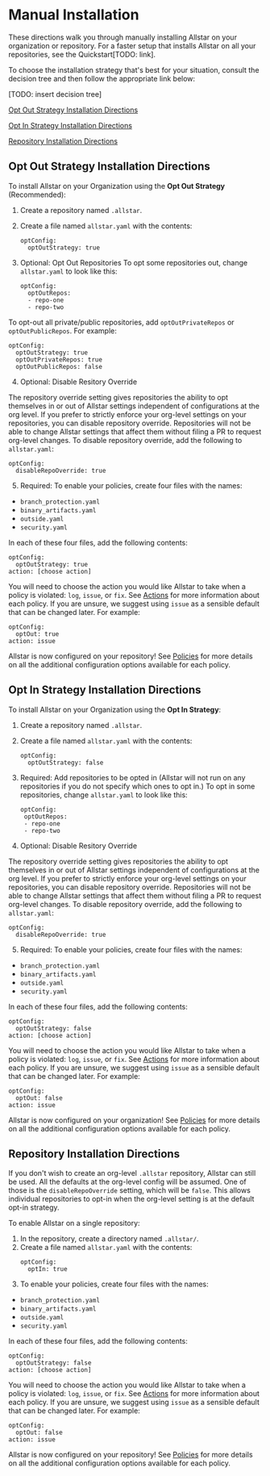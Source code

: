 # **Manual Installation**

These directions walk you through manually installing Allstar on your organization or repository. 
For a faster setup that installs Allstar on all your repositories, see the Quickstart[TODO: link].

To choose the installation strategy that's best for your situation, consult the decision tree and then follow the appropriate link below:

[TODO: insert decision tree]


[Opt Out Strategy Installation Directions](Opt-Out-Strategy-Installation-Directions)

[Opt In Strategy Installation Directions](Opt-In-Strategy-Installation-Directions)

[Repository Installation Directions](Repository-Installation-Directions)

## Opt Out Strategy Installation Directions
To install Allstar on your Organization using the **Opt Out Strategy** (Recommended):

1. Create a repository named `.allstar`.
2. Create a file named `allstar.yaml` with the contents:
   ```
   optConfig:
     optOutStrategy: true
   ```
   
3. Optional: Opt Out Repositories 
To opt some repositories out, change `allstar.yaml` to look like this:
   ```
   optConfig:
     optOutRepos:
     - repo-one
     - repo-two
   ```

To opt-out all private/public repositories, add `optOutPrivateRepos` or `optOutPublicRepos`. For example:
   ```
   optConfig:
     optOutStrategy: true
     optOutPrivateRepos: true
     optOutPublicRepos: false
   ```
4. Optional: Disable Resitory Override 

The repository override setting gives repositories the ability to opt themselves in or out of Allstar settings independent of configurations at the org level. 
If you prefer to strictly enforce your org-level settings on your repositories, you can disable repository override. Repositories will not be able to change Allstar settings that affect them without filing a PR to request org-level changes. 
To disable repository override, add the following to `allstar.yaml`:
   ```
   optConfig:
     disableRepoOverride: true
   ```

5. Required: To enable your policies, create four files with the names:
- `branch_protection.yaml`
- `binary_artifacts.yaml` 
- `outside.yaml`
- `security.yaml` 

In each of these four files, add the following contents:
   ```
   optConfig:
     optOutStrategy: true
   action: [choose action]
   ```
You will need to choose the action you would like Allstar to take when a policy is violated: `log`, `issue`, or `fix`. See [Actions](readme.md#actions) for more information about each policy. If you are unsure, we suggest using `issue` as a sensible default that can be changed later. For example:
   ```
   optConfig:
     optOut: true
   action: issue
   ```
Allstar is now configured on your repository! See [Policies](README.md#policies) for more details on all the additional configuration
options available for each policy. 

## Opt In Strategy Installation Directions

To install Allstar on your Organization using the **Opt In Strategy**:

1. Create a repository named `.allstar`.
2. Create a file named `allstar.yaml` with the contents:
   ```
   optConfig:
     optOutStrategy: false
   ```
3. Required: Add repositories to be opted in (Allstar will not run on any repositories if you do not specify which ones to opt in.)
To opt in some repositories, change `allstar.yaml` to look like this:
   ```
   optConfig:
    optOutRepos:
    - repo-one
    - repo-two
    ```

4. Optional: Disable Resitory Override 

The repository override setting gives repositories the ability to opt themselves in or out of Allstar settings independent of configurations at the org level. 
If you prefer to strictly enforce your org-level settings on your repositories, you can disable repository override. Repositories will not be able to change Allstar settings that affect them without filing a PR to request org-level changes. 
To disable repository override, add the following to `allstar.yaml`:
   ```
   optConfig:
     disableRepoOverride: true
   ```
   
5. Required: To enable your policies, create four files with the names:
- `branch_protection.yaml`
- `binary_artifacts.yaml` 
- `outside.yaml`
- `security.yaml` 

In each of these four files, add the following contents:
   ```
   optConfig:
     optOutStrategy: false
   action: [choose action]
   ```
You will need to choose the action you would like Allstar to take when a policy is violated: `log`, `issue`, or `fix`. See [Actions](readme.md#actions) for more information about each policy. If you are unsure, we suggest using `issue` as a sensible default that can be changed later. For example:
   ```
   optConfig:
     optOut: false
   action: issue
   ```
Allstar is now configured on your organization! See [Policies](README.md#policies) for more details on all the additional configuration
options available for each policy. 

## Repository Installation Directions 

If you don't wish to create an org-level `.allstar` repository, Allstar can still be
used. All the defaults at the org-level config will be assumed. One of those is
the `disableRepoOverride` setting, which will be `false`. This allows individual
repositories to opt-in when the org-level setting is at the default opt-in strategy. 

To enable Allstar on a single repository:

1. In the repository, create a directory named `.allstar/`.
2. Create a file named `allstar.yaml` with the contents:
   ```
   optConfig:
     optIn: true
   ```
3. To enable your policies, create four files with the names:
- `branch_protection.yaml`
- `binary_artifacts.yaml` 
- `outside.yaml`
- `security.yaml` 

In each of these four files, add the following contents:
   ```
   optConfig:
     optOutStrategy: false
   action: [choose action]
   ```
You will need to choose the action you would like Allstar to take when a policy is violated: `log`, `issue`, or `fix`. See [Actions](readme.md#actions) for more information about each policy. If you are unsure, we suggest using `issue` as a sensible default that can be changed later. For example:
   ```
   optConfig:
     optOut: false
   action: issue
   ```

Allstar is now configured on your repository! See [Policies](README.md#policies) for more details on all the additional configuration
options available for each policy. 

